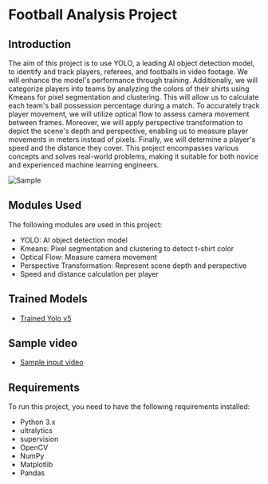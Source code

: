 # Football Analysis Project

## Introduction
The aim of this project is to use YOLO, a leading AI object detection model, to identify and track players, referees, and footballs in video footage. We will enhance the model's performance through training. Additionally, we will categorize players into teams by analyzing the colors of their shirts using Kmeans for pixel segmentation and clustering. This will allow us to calculate each team's ball possession percentage during a match. To accurately track player movement, we will utilize optical flow to assess camera movement between frames. Moreover, we will apply perspective transformation to depict the scene's depth and perspective, enabling us to measure player movements in meters instead of pixels. Finally, we will determine a player's speed and the distance they cover. This project encompasses various concepts and solves real-world problems, making it suitable for both novice and experienced machine learning engineers.

![Sample](output_videos/screenshot.png)

## Modules Used
The following modules are used in this project:
- YOLO: AI object detection model
- Kmeans: Pixel segmentation and clustering to detect t-shirt color
- Optical Flow: Measure camera movement
- Perspective Transformation: Represent scene depth and perspective
- Speed and distance calculation per player

## Trained Models
- [Trained Yolo v5]()

## Sample video
-  [Sample input video]()

## Requirements
To run this project, you need to have the following requirements installed:
- Python 3.x
- ultralytics
- supervision
- OpenCV
- NumPy
- Matplotlib
- Pandas
